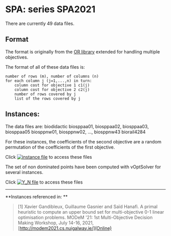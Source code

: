 # SPA: series SPA2021

There are currently 49 data files.


## Format
The format is originally from the [OR library](http://people.brunel.ac.uk/~mastjjb/jeb/orlib/sppinfo.html) extended for handling multiple objectives.

The format of all of these data files is:

    number of rows (m), number of columns (n)   
    for each column j (j=1,...,n) in turn:    
        column cost for objective 1 c1(j)
        column cost for objective 2 c2(j)
        number of rows covered by j
        list of the rows covered by j


## Instances:

The data files are:
   biodidactic
   biosppaa01, biosppaa02, biosppaa03, biosppaa05
   biosppnw01, biosppnw02, ..., biosppnw43
   biorail4284

For these instances, the coefficients of the second objective are a random permutation of the coefficients of the first objective.   

Click [![instance file](../img/icon/dl-instance.png "instance file")](instances/) to access these files   

The set of non dominated points have been computed with vOptSolver for several instances.

Click [![Y_N file](../img/icon/dl-z.png "Y_N file")](Y/) to access these files

***


**Instances referenced  in: **

> [1] Xavier Gandibleux, Guillaume Gasnier and Saïd Hanafi.
  A primal heuristic to compute an upper bound set for multi-objective 0-1 linear optimisation problems.
  MODeM '21: 1st Multi-Objective Decision Making Workshop, July 14-16, 2021, [http://modem2021.cs.nuigalway.ie/](Online)
